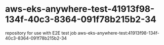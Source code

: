 # aws-eks-anywhere-test-41913f98-134f-40c3-8364-091f78b215b2-34
repository for use with E2E test job aws-eks-anywhere-test:41913f98-134f-40c3-8364-091f78b215b2-34
